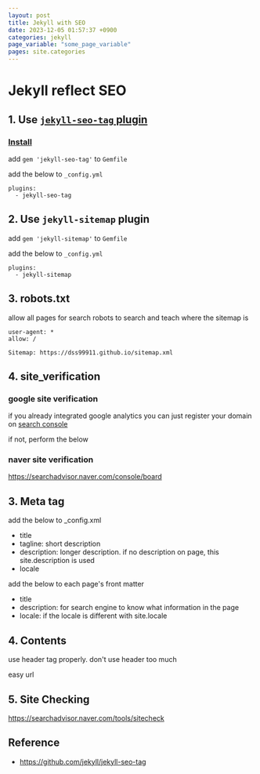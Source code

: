 ```yaml
---
layout: post
title: Jekyll with SEO
date: 2023-12-05 01:57:37 +0900
categories: jekyll
page_variable: "some_page_variable"
pages: site.categories
---
```



# Jekyll reflect SEO


## 1. Use [`jekyll-seo-tag` plugin](https://github.com/jekyll/jekyll-seo-tag)

### [Install](https://github.com/jekyll/jekyll-seo-tag/blob/master/docs/installation.md)
add `gem 'jekyll-seo-tag'` to `Gemfile`

add the below to `_config.yml`
```
plugins:
  - jekyll-seo-tag

```




## 2. Use `jekyll-sitemap` plugin

add `gem 'jekyll-sitemap'` to `Gemfile`

add the below to `_config.yml`
```
plugins:
  - jekyll-sitemap
```

## 3. robots.txt

allow all pages for search robots to search
and teach where the sitemap is
```
user-agent: *
allow: /

Sitemap: https://dss99911.github.io/sitemap.xml

```


## 4. site_verification

### google site verification
if you already integrated google analytics
you can just register your domain on [search console](https://search.google.com/search-console)

if not, perform the below
<Describe how to do it>

### naver site verification

https://searchadvisor.naver.com/console/board



## 3. Meta tag

add the below to _config.xml

- title
- tagline: short description
- description: longer description. if no description on page, this site.description is used
- locale


add the below to each page's front matter

- title
- description: for search engine to know what information in the page
- locale: if the locale is different with site.locale


## 4. Contents
use header tag properly. don't use header too much

easy url


## 5. Site Checking

https://searchadvisor.naver.com/tools/sitecheck


## Reference
- https://github.com/jekyll/jekyll-seo-tag
